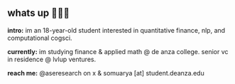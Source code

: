 ## whats up 🙋🏽‍♂️

**intro:** im an 18-year-old student interested in quantitative finance, nlp, and computational cogsci.

**currently:** im studying finance & applied math @ de anza college. senior vc in residence @ lvlup ventures. 

**reach me:** @aseresearch on x & somuarya [at] student.deanza.edu
